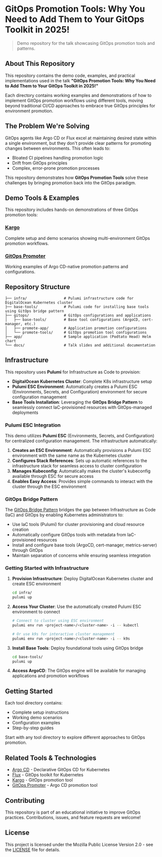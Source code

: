 # GitOps Promotion Tools: Why You Need to Add Them to Your GitOps Toolkit in 2025!

> Demo repository for the talk showcasing GitOps promotion tools and patterns.

## About This Repository

This repository contains the demo code, examples, and practical implementations used in the talk **"GitOps Promotion Tools: Why You Need to Add Them to Your GitOps Toolkit in 2025!"**

Each directory contains working examples and demonstrations of how to implement GitOps promotion workflows using different tools, moving beyond traditional CI/CD approaches to embrace true GitOps principles for environment promotion.

## The Problem We're Solving

GitOps agents like Argo CD or Flux excel at maintaining desired state within a single environment, but they don't provide clear patterns for promoting changes between environments. This often leads to:

- Bloated CI pipelines handling promotion logic
- Drift from GitOps principles
- Complex, error-prone promotion processes

This repository demonstrates how **GitOps Promotion Tools** solve these challenges by bringing promotion back into the GitOps paradigm.

## Demo Tools & Examples

This repository includes hands-on demonstrations of three GitOps promotion tools:

### [Kargo](./kargo/)
Complete setup and demo scenarios showing multi-environment GitOps promotion workflows.

### [GitOps Promoter](./gitops-promoter/)
Working examples of Argo CD-native promotion patterns and configurations.

## Repository Structure

```
├── infra/                 # Pulumi infrastructure code for DigitalOcean Kubernetes cluster
├── base-tools/            # Pulumi code for installing base tools using GitOps bridge pattern
├── gitops/                # GitOps configurations and applications
│   ├── base-tools/        # Base tool configurations (ArgoCD, cert-manager, etc.)
│   ├── promote-app/       # Application promotion configurations
│   └── promote-tools/     # GitOps promotion tool configurations
├── app/                   # Sample application (Podtato Head) Helm chart
└── docs/                  # Talk slides and additional documentation
```

## Infrastructure

This repository uses **Pulumi** for Infrastructure as Code to provision:

- **DigitalOcean Kubernetes Cluster**: Complete K8s infrastructure setup
- **Pulumi ESC Environment**: Automatically creates a Pulumi ESC (Environments, Secrets, and Configuration) environment for secure configuration management
- **Base Tools Installation**: Leveraging the **GitOps Bridge Pattern** to seamlessly connect IaC-provisioned resources with GitOps-managed deployments

### Pulumi ESC Integration

This demo utilizes **Pulumi ESC** (Environments, Secrets, and Configuration) for centralized configuration management. The infrastructure automatically:

1. **Creates an ESC Environment**: Automatically provisions a Pulumi ESC environment with the same name as the Kubernetes cluster
2. **Configures Stack References**: Sets up automatic references to the infrastructure stack for seamless access to cluster configuration
3. **Manages Kubeconfig**: Automatically makes the cluster's kubeconfig available through ESC for secure access
4. **Enables Easy Access**: Provides simple commands to interact with the cluster through the ESC environment

### GitOps Bridge Pattern

The [GitOps Bridge Pattern](https://github.com/gitops-bridge-dev/gitops-bridge) bridges the gap between Infrastructure as Code (IaC) and GitOps by enabling Kubernetes administrators to:

- Use IaC tools (Pulumi) for cluster provisioning and cloud resource creation
- Automatically configure GitOps tools with metadata from IaC-provisioned resources
- Install and configure base tools (ArgoCD, cert-manager, metrics-server) through GitOps
- Maintain separation of concerns while ensuring seamless integration

### Getting Started with Infrastructure

1. **Provision Infrastructure**: Deploy DigitalOcean Kubernetes cluster and create ESC environment
   ```bash
   cd infra/
   pulumi up
   ```

2. **Access Your Cluster**: Use the automatically created Pulumi ESC environment to connect
   ```bash
   # Connect to cluster using ESC environment
   pulumi env run <project-name>/<cluster-name> -i -- kubectl
   
   # Or use k9s for interactive cluster management
   pulumi env run <project-name>/<cluster-name> -i -- k9s
   ```

3. **Install Base Tools**: Deploy foundational tools using GitOps bridge
   ```bash
   cd base-tools/
   pulumi up
   ```

4. **Access ArgoCD**: The GitOps engine will be available for managing applications and promotion workflows

## Getting Started

Each tool directory contains:
- Complete setup instructions
- Working demo scenarios
- Configuration examples
- Step-by-step guides

Start with any tool directory to explore different approaches to GitOps promotion.

## Related Tools & Technologies

- [Argo CD](https://argoproj.github.io/cd/) - Declarative GitOps CD for Kubernetes
- [Flux](https://fluxcd.io/) - GitOps toolkit for Kubernetes
- [Kargo](https://kargo.io/) - GitOps promotion tool
- [GitOps Promoter](https://github.com/argoproj-labs/gitops-promoter) - Argo CD promotion tool

## Contributing

This repository is part of an educational initiative to improve GitOps practices. Contributions, issues, and feature requests are welcome!

## License

This project is licensed under the Mozilla Public License Version 2.0 - see the [LICENSE](LICENSE) file for details.


